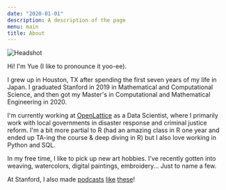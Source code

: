 ```yaml
---
date: "2020-01-01"
description: A description of the page
menu: main
title: About
---
```


![Headshot](/images/headshot2.jpg)

Hi! I'm Yue (I like to pronounce it yoo-ee). 

I grew up in Houston, TX after spending the first seven years of my life in Japan. I graduated Stanford in 2019 in Mathematical and Computational Science, and then got my Master's in Computational and Mathematical Engineering in 2020. 

I'm currently working at [OpenLattice](www.openlattice.com) as a Data Scientist, where I primarily work with local governments in disaster response and criminal justice reform. I'm a bit more partial to R (had an amazing class in R one year and ended up TA-ing the course & deep diving in R) but I also love working in Python and SQL.

In my free time, I like to pick up new art hobbies. I've recently gotten into weaving, watercolors, digital paintings, embroidery... Just to name a few.

At Stanford, I also made [podcasts](https://storytelling.stanford.edu/2019/12/09/materializing/) [like](https://storytelling.stanford.edu/2019/05/01/solitude/) [these](https://storytelling.stanford.edu/2018/04/27/speculation/)!